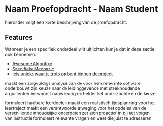 # Naam Proefopdracht - Naam Student
hieronder volgt een korte beschrijving van de proefopdracht. 

## Features
Wanneer je een specifiek onderdeel wilt uitlichten kun je dat in deze sectie ook benoemen.

- [Awesome Algoritme](link)
- [Specifieke Mechanic](link)
- [Iets unieks waar je trots op bent binnen de project](link)



maakt een zorgvuldige analyse van de voor hem relevante software
onderbouwt zijn keuze naar de leidinggevende met steekhoudende argumenten
Verwoordt nauwkeurig en helder het onderzochte en de keuze


formuleert haalbare leerdoelen
maakt een realistisch tijdsplanning voor het leertraject
maakt een verantwoorde afweging voor het opdelen van de verschillende inhoudelijke onderdelen
zet zich proactief in bij het volgen van instructie
formuleert relevante vragen en weet die juist te adresseren
